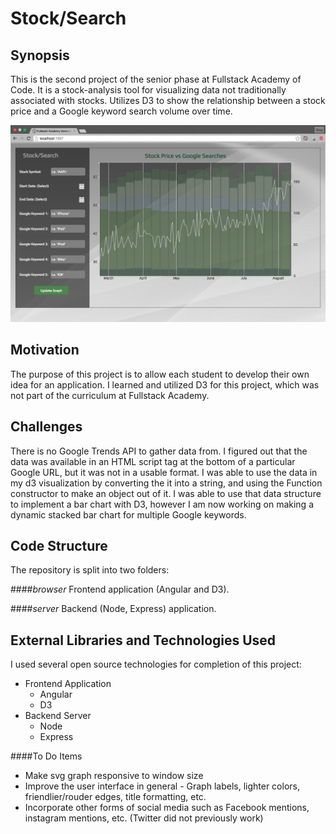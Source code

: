 # Stock/Search
## Synopsis

This is the second project of the senior phase at Fullstack Academy of Code. It is a stock-analysis tool for visualizing data not traditionally associated with stocks. Utilizes D3 to show the relationship between a stock price and a Google keyword search volume over time.

![under construction screen shot with stacked bars](https://github.com/GregAMeyer/d3-stocks/blob/master/screenshot%20newer%20ui.png)

## Motivation

The purpose of this project is to allow each student to develop their own idea for an application. I learned and utilized D3 for this project, which was not part of the curriculum at Fullstack Academy.

## Challenges
There is no Google Trends API to gather data from.
I figured out that the data was available in an HTML script tag at the bottom of a particular Google URL, but it was not in a usable format. I was able to use the data in my d3 visualization by converting the it into a string, and using the Function constructor to make an object out of it. I was able to use that data structure to implement a bar chart with D3, however I am now working on making a dynamic stacked bar chart for multiple Google keywords.

## Code Structure

The repository is split into two folders: 

####_browser_
Frontend application (Angular and D3).

####_server_
Backend (Node, Express) application.

## External Libraries and Technologies Used

I used several open source technologies for completion of this project:
* Frontend Application
  * Angular
  * D3
* Backend Server
  * Node
  * Express

####To Do Items
* Make svg graph responsive to window size
* Improve the user interface in general - Graph labels, lighter colors, friendlier/rouder edges, title formatting, etc.
* Incorporate other forms of social media such as Facebook mentions, instagram mentions, etc. (Twitter did not previously work)

